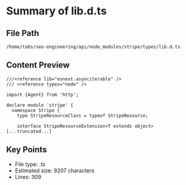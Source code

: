 # Summary of lib.d.ts
  
## File Path
`/home/tabs/seo-engineering/api/node_modules/stripe/types/lib.d.ts`

## Content Preview
```
///<reference lib="esnext.asynciterable" />
/// <reference types="node" />

import {Agent} from 'http';

declare module 'stripe' {
  namespace Stripe {
    type StripeResourceClass = typeof StripeResource;

    interface StripeResourceExtension<T extends object>
[...truncated...]
```

## Key Points
- File type: .ts
- Estimated size: 9207 characters
- Lines: 309
